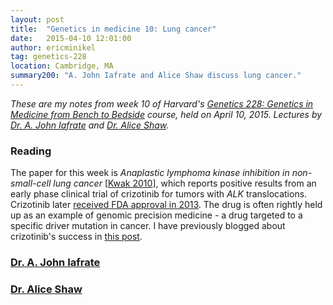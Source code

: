 ```yaml
---
layout: post
title:  "Genetics in medicine 10: Lung cancer"
date:   2015-04-10 12:01:00
author: ericminikel
tag: genetics-228
location: Cambridge, MA
summary200: "A. John Iafrate and Alice Shaw discuss lung cancer."
---
```


*These are my notes from week 10 of Harvard's [Genetics 228: Genetics in Medicine from Bench to Bedside](http://www2.massgeneral.org/bbs/gen228/gen228_syllabus_material.asp) course, held on April 10, 2015. Lectures by [Dr. A. John Iafrate](http://www.massgeneral.org/pathology/research/researchlab.aspx?id=1304) and [Dr. Alice Shaw](http://www.massgeneral.org/doctors/doctor.aspx?ID=17279).*

### Reading

The paper for this week is *Anaplastic lymphoma kinase inhibition in non-small-cell lung cancer* [[Kwak 2010]], which reports positive results from an early phase clinical trial of crizotinib for tumors with *ALK* translocations. Crizotinib later [received FDA approval in 2013](http://www.cancer.gov/cancertopics/druginfo/fda-crizotinib). The drug is often rightly held up as an example of genomic precision medicine - a drug targeted to a specific driver mutation in cancer. I have previously blogged about crizotinib's success in [this post](/2014/11/24/we-can-and-should-do-clinical-trials-in-rare-diseases/).

### [Dr. A. John Iafrate](http://www.massgeneral.org/pathology/research/researchlab.aspx?id=1304)



### [Dr. Alice Shaw](http://www.massgeneral.org/doctors/doctor.aspx?ID=17279)



[Kwak 2010]: http://www.ncbi.nlm.nih.gov/pubmed/20979469 "Kwak EL, Bang YJ, Camidge DR, Shaw AT, Solomon B, Maki RG, Ou SH, Dezube BJ, Jänne PA, Costa DB, Varella-Garcia M, Kim WH, Lynch TJ, Fidias P, Stubbs H, Engelman JA, Sequist LV, Tan W, Gandhi L, Mino-Kenudson M, Wei GC, Shreeve SM, Ratain MJ, Settleman J, Christensen JG, Haber DA, Wilner K, Salgia R, Shapiro GI, Clark JW, Iafrate AJ. Anaplastic lymphoma kinase inhibition in non-small-cell lung cancer. N Engl J Med. 2010 Oct 28;363(18):1693-703. doi: 10.1056/NEJMoa1006448. Erratum in: N Engl J Med. 2011 Feb 10;364(6):588. PubMed PMID: 20979469; PubMed Central PMCID: PMC3014291."